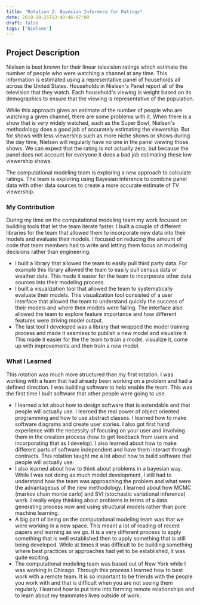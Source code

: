 ```yaml
---
title: "Rotation 2: Bayesian Inference for Ratings"
date: 2019-10-25T13:40:46-07:00
draft: false
tags: ['Nielsen']
---
```


## Project Description

Nielsen is best known for their linear television ratings which estimate the number of people who were watching a channel at any time. This information is estimated using a representative panel of households all across the United States. Households in Nielsen's Panel report all of the television that they watch. Each household's viewing is weight based on its demographics to ensure that the viewing is representative of the population.

While this approach gives an estimate of the number of people who are watching a given channel, there are some problems with it. When there is a show that is very widely watched, such as the Super Bowl, Nielsen's methodology does a good job of accurately estimating the viewership. But for shows with less viewership such as more niche shows or shows during the day time, Nielsen will regularly have no one in the panel viewing those shows. We can expect that the rating is not actually zero, but because the panel does not account for everyone it does a bad job estimating these low viewership shows.

The computational modeling team is exploring a new approach to calculate ratings. The team is exploring using Bayesian Inference to combine panel data with other data sources to create a more accurate estimate of TV viewership. 

### My Contribution

During my time on the computational modeling team my work focused on building tools that let the team iterate faster. I built a couple of different libraries for the team that allowed them to incorporate new data into their models and evaluate their models. I focused on reducing the amount of code that team members had to write and letting them focus on modeling decisions rather than engineering. 

*  I built a library that allowed the team to easily pull third party data. For example this library allowed the team to easily pull census data or weather data. This made it easier for the team to incorporate other data sources into their modeling process.  
*  I built a visualization tool that allowed the team to systematically evaluate their models. This visualization tool consisted of a user interface that allowed the team to understand quickly the success of their models and where their models were failing. The interface also allowed the team to explore feature importance and how different features were driving model output.  
*  The last tool I developed was a library that wrapped the model training process and made it seamless to publish a new model and visualize it. This made it easier for the the team to train a model, visualize it, come up with improvements and then train a new model. 

### What I Learned

This rotation was much more structured than my first rotation. I was working with a team that had already been working on a problem and had a defined direction. I was building software to help enable the team. This was the first time I built software that other people were going to use.

* I learned a lot about how to design software that is extendable and that people will actually use. I learned the real power of object oriented programming and how to use abstract classes. I learned how to make software diagrams and create user stories. I also got first hand experience with the necessity of focusing on your user and involving them in the creation process (how to get feedback from users and incorporating that as I develop). I also learned about how to make different parts of software independent and have them interact through contracts. This rotation taught me a lot about how to build software that people will actually use.  
*  I also learned about how to think about problems in a bayesian way. While I was not doing as much model development, I still had to understand how the team was approaching the problem and what were the advantageous of the new methodology. I learned about how MCMC (markov chain monte carlo) and SVI (stochastic variational inference) work. I really enjoy thinking about problems in terms of a data generating process now and using structural models rather than pure machine learning.
*  A big part of being on the computational modeling team was that we were working in a new space. This meant a lot of reading of recent papers and learning as we go. It is a very different process to apply something that is well established then to apply something that is still being developed. While at times it was difficult to be building something where best practices or approaches had yet to be established, it was quite exciting. 
*  The computational modeling team was based out of New York while I was working in Chicago. Through this process I learned how to best work with a remote team. It is so important to be friends with the people you work with and that is difficult when you are not seeing them  regularly. I learned how to put time into forming remote relationships and to learn about my teammates lives outside of work. 
